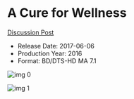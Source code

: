 # A Cure for Wellness

[Discussion Post](https://www.avsforum.com/threads/bass-eq-for-filtered-movies.2995212/post-57625976)

* Release Date: 2017-06-06
* Production Year: 2016
* Format: BD/DTS-HD MA 7.1

![img 0](https://i.imgur.com/V4fYpvv.jpg)

![img 1](https://i.imgur.com/iuYVmlJ.jpg)

